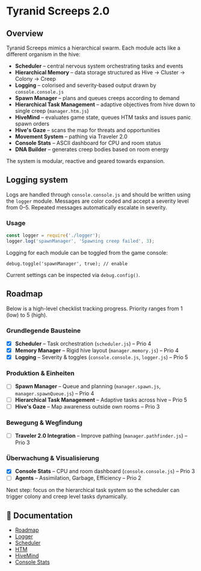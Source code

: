 # Tyranid Screeps 2.0

## Overview

Tyranid Screeps mimics a hierarchical swarm. Each module acts like a different
organism in the hive:

- **Scheduler** – central nervous system orchestrating tasks and events
- **Hierarchical Memory** – data storage structured as Hive → Cluster → Colony → Creep
- **Logging** – colorised and severity‑based output drawn by `console.console.js`
- **Spawn Manager** – plans and queues creeps according to demand
- **Hierarchical Task Management** – adaptive objectives from hive down to single creep (`manager.htm.js`)
- **HiveMind** – evaluates game state, queues HTM tasks and issues panic spawn orders
- **Hive's Gaze** – scans the map for threats and opportunities
- **Movement System** – pathing via Traveler 2.0
- **Console Stats** – ASCII dashboard for CPU and room status
- **DNA Builder** – generates creep bodies based on room energy

The system is modular, reactive and geared towards expansion.

## Logging system

Logs are handled through `console.console.js` and should be written using the
`logger` module. Messages are color coded and accept a severity level from 0–5.
Repeated messages automatically escalate in severity.

### Usage
```javascript
const logger = require('./logger');
logger.log('spawnManager', 'Spawning creep failed', 3);
```

Logging for each module can be toggled from the game console:
```
debug.toggle('spawnManager', true); // enable
```
Current settings can be inspected via `debug.config()`.

## Roadmap

Below is a high-level checklist tracking progress. Priority ranges from 1 (low) to 5 (high).

### Grundlegende Bausteine
- [x] **Scheduler** – Task orchestration (`scheduler.js`) – Prio 4
- [x] **Memory Manager** – Rigid hive layout (`manager.memory.js`) – Prio 4
- [x] **Logging** – Severity & toggles (`console.console.js`, `logger.js`) – Prio 5

### Produktion & Einheiten
- [ ] **Spawn Manager** – Queue and planning (`manager.spawn.js`, `manager.spawnQueue.js`) – Prio 4
- [ ] **Hierarchical Task Management** – Adaptive tasks across hive – Prio 5
- [ ] **Hive's Gaze** – Map awareness outside own rooms – Prio 3

### Bewegung & Wegfindung
- [ ] **Traveler 2.0 Integration** – Improve pathing (`manager.pathfinder.js`) – Prio 3

### Überwachung & Visualisierung
- [x] **Console Stats** – CPU and room dashboard (`console.console.js`) – Prio 3
- [ ] **Agents** – Assimilation, Garbage, Efficiency – Prio 2

Next step: focus on the hierarchical task system so the scheduler can trigger colony and creep level tasks dynamically.

## 📘 Documentation
- [Roadmap](./ROADMAP.md)
- [Logger](./docs/logger.md)
- [Scheduler](./docs/scheduler.md)
- [HTM](./docs/htm.md)
- [HiveMind](./docs/hivemind.md)
- [Console Stats](./docs/console.md)

